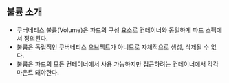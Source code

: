 ## 불륨 소개
- 쿠버네티스 불륨(Volume)은 파드의 구성 요소로 컨테이너와 동일하게 파드 스펙에서 정의된다.
- 불륨은 독립적인 쿠버네티스 오브젝트가 아니므로 자체적으로 생성, 삭제될 수 없다.
- 불륨은 파드의 모든 컨테이너에서 사용 가능하지만 접근하려는 컨테이너에서 각각 마운트 돼야한다.

